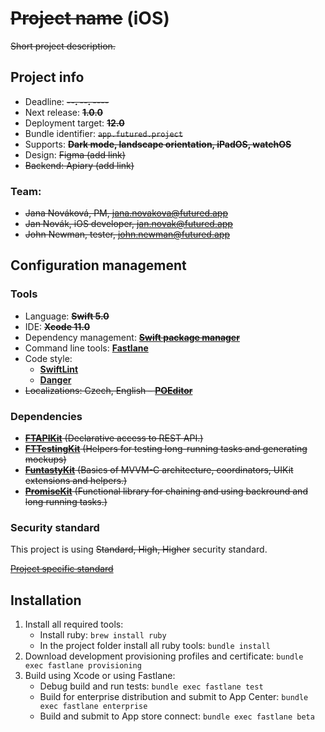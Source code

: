 # ~~Project name~~ (iOS)

~~Short project description.~~

## Project info

- Deadline: ~~**--. --. ----**~~
- Next release: ~~**1.0.0**~~
- Deployment target: ~~**12.0**~~
- Bundle identifier: ~~`app.futured.project`~~
- Supports: ~~**Dark mode, landscape orientation, iPadOS, watchOS**~~
- Design: ~~Figma (add link)~~
- ~~Backend: Apiary (add link)~~

### Team:

- ~~Jana Nováková, PM, <jana.novakova@futured.app>~~
- ~~Jan Novák, iOS developer, <jan.novak@futured.app>~~
- ~~John Newman, tester, <john.newman@futured.app>~~

## Configuration management

### Tools

- Language: ~~**Swift 5.0**~~
- IDE: ~~**Xcode 11.0**~~
- Dependency management: ~~**[Swift package manager](https://swift.org/package-manager/)**~~
- Command line tools: **[Fastlane](https://docs.fastlane.tools)**
- Code style:
	- **[SwiftLint](https://swift.org/package-manager/)**
	- **[Danger](https://github.com/futuredapp/danger)**
- ~~Localizations: Czech, English – **[POEditor](https://poeditor.com)**~~

### Dependencies

- ~~**[FTAPIKit](https://github.com/futuredapp/FTAPIKit)** (Declarative access to REST API.)~~
- ~~**[FTTestingKit](https://github.com/futuredapp/FTTestingKit)** (Helpers for testing long-running tasks and generating mockups)~~
- ~~**[FuntastyKit](https://github.com/futuredapp/FuntastyKit)** (Basics of MVVM-C architecture, coordinators, UIKit extensions and helpers.)~~
- ~~**[PromiseKit](https://github.com/mxcl/PromiseKit)** (Functional library for chaining and using backround and long running tasks.)~~

### Security standard

This project is using ~~Standard, High, Higher~~ security standard.

~~[Project specific standard](www.notion.so)~~

## Installation

1. Install all required tools:
	- Install ruby: `brew install ruby`
	- In the project folder install all ruby tools: `bundle install`
2. Download development provisioning profiles and certificate: `bundle exec fastlane provisioning`
3. Build using Xcode or using Fastlane:
	- Debug build and run tests: `bundle exec fastlane test`
	- Build for enterprise distribution and submit to App Center: `bundle exec fastlane enterprise`
	- Build and submit to App store connect: `bundle exec fastlane beta`
